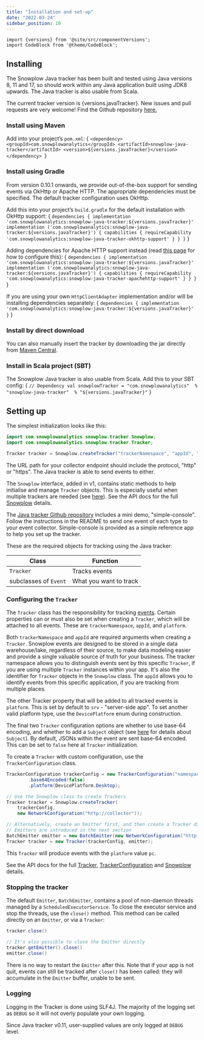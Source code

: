 ```yaml
---
title: "Installation and set-up"
date: "2022-03-24"
sidebar_position: 10
---
```


```mdx-code-block
import {versions} from '@site/src/componentVersions';
import CodeBlock from '@theme/CodeBlock';
```

## Installing

The Snowplow Java tracker has been built and tested using Java versions 8, 11 and 17, so should work within any Java application built using JDK8 upwards. The Java tracker is also usable from Scala. 

<p>The current tracker version is {versions.javaTracker}. New issues and pull requests are very welcome! Find the Github repository <a href="https://github.com/snowplow/snowplow-java-tracker">here.</a></p> 

### Install using Maven
Add into your project’s `pom.xml`:
<CodeBlock language="xml">{
`<dependency>
    <groupId>com.snowplowanalytics</groupId>
    <artifactId>snowplow-java-tracker</artifactId>
    <version>${versions.javaTracker}</version>
</dependency>
`}</CodeBlock>

### Install using Gradle
From version 0.10.1 onwards, we provide out-of-the-box support for sending events via OkHttp or Apache HTTP. The appropriate dependencies must be specified. The default tracker configuration uses OkHttp.  

Add this into your project’s `build.gradle` for the default installation with OkHttp support:
<CodeBlock language="gradle">{
`dependencies {
    implementation 'com.snowplowanalytics:snowplow-java-tracker:${versions.javaTracker}'
    implementation ('com.snowplowanalytics:snowplow-java-tracker:${versions.javaTracker}') {
        capabilities {
            requireCapability 'com.snowplowanalytics:snowplow-java-tracker-okhttp-support'
        }
    }
}`
}</CodeBlock>

Adding dependencies for Apache HTTP support instead (read [this page](/docs/collecting-data/collecting-from-own-applications/java-tracker/configuring-how-events-are-sent/index.md) for how to configure this):
<CodeBlock language="gradle">{
`dependencies {
    implementation 'com.snowplowanalytics:snowplow-java-tracker:${versions.javaTracker}'
    implementation ('com.snowplowanalytics:snowplow-java-tracker:${versions.javaTracker}') {
        capabilities {
            requireCapability 'com.snowplowanalytics:snowplow-java-tracker-apachehttp-support'
        }
    }
}`
}</CodeBlock>

If you are using your own `HttpClientAdapter` implementation and/or will be installing dependencies separately:
<CodeBlock language="gradle">{
`dependencies {
    implementation 'com.snowplowanalytics:snowplow-java-tracker:${versions.javaTracker}'
}`
}</CodeBlock>

### Install by direct download
You can also manually insert the tracker by downloading the jar directly from [Maven Central](https://search.maven.org/search?q=a:snowplow-java-tracker).

### Install in Scala project (SBT)
The Snowplow Java tracker is also usable from Scala. Add this to your SBT config:
<CodeBlock language="scala">{
`// Dependency
val snowplowTracker = "com.snowplowanalytics"  % "snowplow-java-tracker"  % "${versions.javaTracker}"`
}</CodeBlock>

## Setting up

The simplest initialization looks like this:
```java
import com.snowplowanalytics.snowplow.tracker.Snowplow;
import com.snowplowanalytics.snowplow.tracker.Tracker;

Tracker tracker = Snowplow.createTracker("trackerNamespace", "appId", "http://collectorEndpoint");
```
The URL path for your collector endpoint should include the protocol, "http" or "https". The Java tracker is able to send events to either.  

The `Snowplow` interface, added in v1, contains static methods to help initialise and manage `Tracker` objects. This is especially useful when multiple trackers are needed (see [here](/docs/collecting-data/collecting-from-own-applications/java-tracker/using-multiple-trackers/index.md)). See the API docs for the full [Snowplow](https://snowplow.github.io/snowplow-java-tracker/index.html?com/snowplowanalytics/snowplow/tracker/Snowplow.html) details.

The [Java tracker Github repository](https://github.com/snowplow/snowplow-java-tracker) includes a mini demo, "simple-console". Follow the instructions in the README to send one event of each type to your event collector. Simple-console is provided as a simple reference app to help you set up the tracker.

These are the required objects for tracking using the Java tracker:

| Class                 | Function               |
|-----------------------|------------------------|
| `Tracker`             | Tracks events          |
| subclasses of `Event` | What you want to track |

### Configuring the `Tracker`

The `Tracker` class has the responsibility for tracking [events](/docs/collecting-data/collecting-from-own-applications/java-tracker/tracking-events/index.md). Certain properties can or must also be set when creating a `Tracker`, which will be attached to all events. These are `trackerNamespace`, `appId`, and `platform`.

Both `trackerNamespace` and `appId` are required arguments when creating a `Tracker`. Snowplow events are designed to be stored in a single data warehouse/lake, regardless of their source, to make data modeling easier and provide a single valuable source of truth for your business. The tracker namespace allows you to distinguish events sent by this specific `Tracker`, if you are using multiple `Tracker` instances within your app. It's also the identifier for `Tracker` objects in the `Snowplow` class. The `appId` allows you to identify events from this specific application, if you are tracking from multiple places. 

The other Tracker property that will be added to all tracked events is `platform`. This is set by default to `srv` - "server-side app". To set another valid platform type, use the `DevicePlatform` enum during construction.

The final two `Tracker` configuration options are whether to use base-64 encoding, and whether to add a `Subject` object (see [here](/docs/collecting-data/collecting-from-own-applications/java-tracker/tracking-specific-client-side-properties/index.md) for details about `Subject`). By default, JSONs within the event are sent base-64 encoded. This can be set to `false` here at `Tracker` initialization.

To create a `Tracker` with custom configuration, use the `TrackerConfiguration` class. 
```java
TrackerConfiguration trackerConfig = new TrackerConfiguration("namespace", "appId")
        .base64Encoded(false)
        .platform(DevicePlatform.Desktop);

// Use the Snowplow class to create Trackers
Tracker tracker = Snowplow.createTracker(
    trackerConfig,
    new NetworkConfiguration("http://collector"));

// Alternatively, create an Emitter first, and then create a Tracker directly
// Emitters are introduced in the next section
BatchEmitter emitter = new BatchEmitter(new NetworkConfiguration("http://collector"));
Tracker tracker = new Tracker(trackerConfig, emitter);
```
This `Tracker` will produce events with the `platform` value `pc`.

See the API docs for the full [Tracker](https://snowplow.github.io/snowplow-java-tracker/index.html?com/snowplowanalytics/snowplow/tracker/Tracker.html), [TrackerConfiguration](https://snowplow.github.io/snowplow-java-tracker/index.html?com/snowplowanalytics/snowplow/tracker/configuration/TrackerConfiguration.html) and [Snowplow](https://snowplow.github.io/snowplow-java-tracker/index.html?com/snowplowanalytics/snowplow/tracker/Snowplow.html) details.

### Stopping the tracker

The default `Emitter`, `BatchEmitter`, contains a pool of non-daemon threads managed by a `ScheduledExecutorService`. To close the executor service and stop the threads, use the `close()` method. This method can be called directly on an `Emitter`, or via a `Tracker`:

```java
tracker.close()

// It's also possible to close the Emitter directly
tracker.getEmitter().close()
emitter.close()
```

There is no way to restart the `Emitter` after this. Note that if your app is not quit, events can still be tracked after `close()` has been called: they will accumulate in the `Emitter` buffer, unable to be sent.

### Logging

Logging in the Tracker is done using SLF4J. The majority of the logging set as `DEBUG` so it will not overly populate your own logging.

Since Java tracker v0.11, user-supplied values are only logged at `DEBUG` level.
